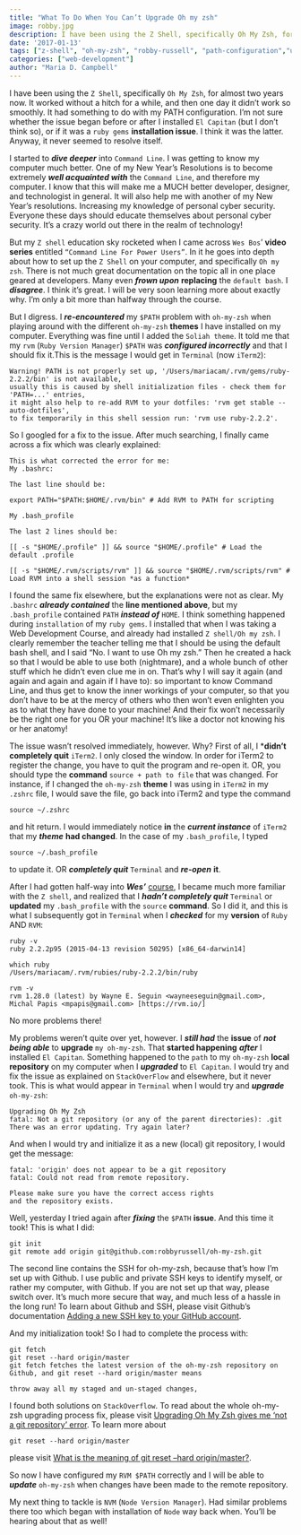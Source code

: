 ```yaml
---
title: "What To Do When You Can’t Upgrade Oh my zsh"
image: robby.jpg
description: I have been using the Z Shell, specifically Oh My Zsh, for almost two years now.
date: '2017-01-13'
tags: ["z-shell", "oh-my-zsh", "robby-russell", "path-configuration","upgrading-oh-my-zsh", "git-init", "git-fetch", "git-reset", "rvm", "ruby-gems", "goal-setting"]
categories: ["web-development"]
author: "Maria D. Campbell"
---
```


I have been using the `Z Shell`, specifically `Oh My Zsh`, for almost two years now. It worked without a hitch for a while, and then one day it didn’t work so smoothly. It had something to do with my PATH configuration. I’m not sure whether the issue began before or after I installed `El Capitan` (but I don’t think so), or if it was a `ruby gems` **installation issue**. I think it was the latter. Anyway, it never seemed to resolve itself.

I started to ***dive deeper*** into `Command Line`. I was getting to know my computer much better. One of my New Year’s Resolutions is to become extremely ***well acquainted with*** the `Command Line`, and therefore my computer. I know that this will make me a MUCH better developer, designer, and technologist in general. It will also help me with another of my New Year’s resolutions. Increasing my knowledge of personal cyber security. Everyone these days should educate themselves about personal cyber security. It’s a crazy world out there in the realm of technology!

But my `Z shell` education sky rocketed when I came across `Wes Bos`’ **video series** entitled `“Command Line For Power Users”`. In it he goes into depth about how to set up the `Z Shell` on your computer, and specifically `Oh my zsh`. There is not much great documentation on the topic all in one place geared at developers. Many even ***frown upon*** **replacing** the `default bash`. I ***disagree***. I think it’s great. I will be very soon learning more about exactly why. I’m only a bit more than halfway through the course.

But I digress. I ***re-encountered*** my `$PATH` problem with `oh-my-zsh` when playing around with the different `oh-my-zsh` **themes** I have installed on my computer. Everything was fine until I added the `Soliah theme`. It told me that my `rvm` (`Ruby Version Manager`) `$PATH` was ***configured incorrectly*** and that I should fix it.This is the message I would get in `Terminal` (now `iTerm2`):

```shell
Warning! PATH is not properly set up, '/Users/mariacam/.rvm/gems/ruby-2.2.2/bin' is not available,
usually this is caused by shell initialization files - check them for 'PATH=...' entries,
it might also help to re-add RVM to your dotfiles: 'rvm get stable --auto-dotfiles',
to fix temporarily in this shell session run: 'rvm use ruby-2.2.2'.
```

So I googled for a fix to the issue. After much searching, I finally came across a fix which was clearly explained:

```shell
This is what corrected the error for me:
My .bashrc:

The last line should be:

export PATH="$PATH:$HOME/.rvm/bin" # Add RVM to PATH for scripting

My .bash_profile

The last 2 lines should be:

[[ -s "$HOME/.profile" ]] && source "$HOME/.profile" # Load the default .profile

[[ -s "$HOME/.rvm/scripts/rvm" ]] && source "$HOME/.rvm/scripts/rvm" # Load RVM into a shell session *as a function*
```

I found the same fix elsewhere, but the explanations were not as clear. My `.bashrc` ***already contained*** the **line mentioned above**, but my `.bash_profile` contained `PATH` ***instead of*** `HOME`. I think something happened during `installation` of my `ruby gems`. I installed that when I was taking a Web Development Course, and already had installed `Z shell/Oh my zsh`. I clearly remember the teacher telling me that I should be using the default bash shell, and I said “No. I want to use Oh my zsh.” Then he created a hack so that I would be able to use both (nightmare), and a whole bunch of other stuff which he didn’t even clue me in on. That’s why I will say it again (and again and again and again if I have to): so important to know Command Line, and thus get to know the inner workings of your computer, so that you don’t have to be at the mercy of others who then won’t even enlighten you as to what they have done to your machine! And their fix won’t necessarily be the right one for you OR your machine! It’s like a doctor not knowing his or her anatomy!

The issue wasn’t resolved immediately, however. Why? First of all, I ***didn’t completely quit** `iTerm2`. I only closed the window. In order for iTerm2 to register the change, you have to quit the program and re-open it. OR, you should type the **command** `source + path to file` that was changed. For instance, if I changed the `oh-my-zsh` **theme** I was using in `iTerm2` in my `.zshrc` file, I would save the file, go back into iTerm2 and type the command

```shell
source ~/.zshrc
```

and hit return. I would immediately notice **in** the ***current instance*** of `iTerm2` that my ***theme*** **had changed**. In the case of my `.bash_profile`, I typed

```shell
source ~/.bash_profile
```

to update it. OR ***completely quit*** `Terminal` and ***re-open*** **it**.

After I had gotten half-way into ***Wes’*** [course](https://commandlinepoweruser.com/), I became much more familiar with the `Z shell`, and realized that I ***hadn’t completely quit*** `Terminal` or **updated** my `.bash_profile` with the `source` **command**. So I did it, and this is what I subsequently got in `Terminal` when I ***checked*** for my **version** of `Ruby` AND `RVM`:

```shell
ruby -v
ruby 2.2.2p95 (2015-04-13 revision 50295) [x86_64-darwin14]

which ruby
/Users/mariacam/.rvm/rubies/ruby-2.2.2/bin/ruby

rvm -v
rvm 1.28.0 (latest) by Wayne E. Seguin <wayneeseguin@gmail.com>, Michal Papis <mpapis@gmail.com> [https://rvm.io/]
```

No more problems there!

My problems weren’t quite over yet, however. I ***still had*** the **issue** of ***not being able*** to **upgrade** `my oh-my-zsh`. That **started happening** ***after*** I installed `El Capitan`. Something happened to the `path` to my `oh-my-zsh` **local repository** on my computer when I ***upgraded*** to `El Capitan`. I would try and fix the issue as explained on `StackOverFlow` and elsewhere, but it never took. This is what would appear in `Terminal` when I would try and ***upgrade*** `oh-my-zsh`:

```shell
Upgrading Oh My Zsh
fatal: Not a git repository (or any of the parent directories): .git
There was an error updating. Try again later?
```

And when I would try and initialize it as a new (local) git repository, I would get the message:

```shell
fatal: 'origin' does not appear to be a git repository
fatal: Could not read from remote repository.

Please make sure you have the correct access rights
and the repository exists. 
```

Well, yesterday I tried again after ***fixing*** the `$PATH` **issue**. And this time it took! This is what I did:

```shell
git init
git remote add origin git@github.com:robbyrussell/oh-my-zsh.git
```

The second line contains the SSH for oh-my-zsh, because that’s how I’m set up with Github. I use public and private SSH keys to identify myself, or rather my computer, with Github. If you are not set up that way, please switch over. It’s much more secure that way, and much less of a hassle in the long run! To learn about Github and SSH, please visit Github’s documentation [Adding a new SSH key to your GitHub account](https://help.github.com/en/articles/adding-a-new-ssh-key-to-your-github-account).

And my initialization took! So I had to complete the process with:

```shell
git fetch
git reset --hard origin/master
git fetch fetches the latest version of the oh-my-zsh repository on Github, and git reset --hard origin/master means

throw away all my staged and un-staged changes, 
```

I found both solutions on `StackOverflow`. To read about the whole oh-my-zsh upgrading process fix, please visit [Upgrading Oh My Zsh gives me ‘not a git repository’ error](https://stackoverflow.com/questions/33486633/upgrading-oh-my-zsh-gives-me-not-a-git-repository-error). To learn more about

```shell
git reset --hard origin/master
```

please visit [What is the meaning of git reset –hard origin/master?](https://stackoverflow.com/questions/15432052/what-is-the-meaning-of-git-reset-hard-origin-master).

So now I have configured my `RVM $PATH` correctly and I will be able to ***update*** `oh-my-zsh` when changes have been made to the remote repository.

My next thing to tackle is `NVM` (`Node Version Manager`). Had similar problems there too which began with installation of `Node` way back when. You’ll be hearing about that as well!